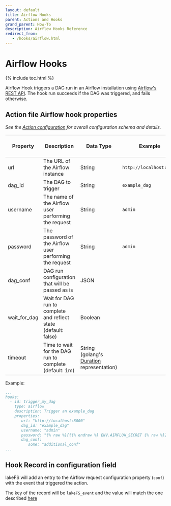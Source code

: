 ```yaml
---
layout: default
title: Airflow Hooks
parent: Actions and Hooks
grand_parent: How-To
description: Airflow Hooks Reference
redirect_from:
   - /hooks/airflow.html
---
```


# Airflow Hooks

{% include toc.html %}

Airflow Hook triggers a DAG run in an Airflow installation using [Airflow's REST API](https://airflow.apache.org/docs/apache-airflow/stable/stable-rest-api-ref.html#operation/post_dag_run).
The hook run succeeds if the DAG was triggered, and fails otherwise.

## Action file Airflow hook properties

_See the [Action configuration](./index.md#action-file) for overall configuration schema and details._

| Property      | Description                                                     | Data Type                                                                                 | Example                 | Required | Environment Variables Supported |
|---------------|-----------------------------------------------------------------|-------------------------------------------------------------------------------------------|-------------------------|----------|------------------|
| url           | The URL of the Airflow instance                                 | String                                                                                    | `http://localhost:8080` | yes      | no               |
| dag_id        | The DAG to trigger                                              | String                                                                                    | `example_dag`           | yes      | no               |
| username      | The name of the Airflow user performing the request             | String                                                                                    | `admin`                 | yes      | no               |
| password      | The password of the Airflow user performing the request         | String                                                                                    | `admin`                 | yes      | yes              |
| dag_conf      | DAG run configuration that will be passed as is                 | JSON                                                                                      |                         | no       | no               |
| wait_for_dag  | Wait for DAG run to complete and reflect state (default: false) | Boolean                                                                                   |                         | no       | no               |
| timeout       | Time to wait for the DAG run to complete (default: 1m)          | String (golang's [Duration](https://golang.org/pkg/time/#Duration.String) representation) |                         | no       | no               |

Example:
```yaml
...
hooks:
  - id: trigger_my_dag
    type: airflow
    description: Trigger an example_dag
    properties:
       url: "http://localhost:8000"
       dag_id: "example_dag"
       username: "admin"
       password: "{% raw %}{{{% endraw %} ENV.AIRFLOW_SECRET {% raw %}}}{% endraw %}"
       dag_conf:
          some: "additional_conf"
...
```

## Hook Record in configuration field

lakeFS will add an entry to the Airflow request configuration property (`conf`) with the event that triggered the action.

The key of the record will be `lakeFS_event` and the value will match the one described [here](./webhooks.html#request-body-schema)

